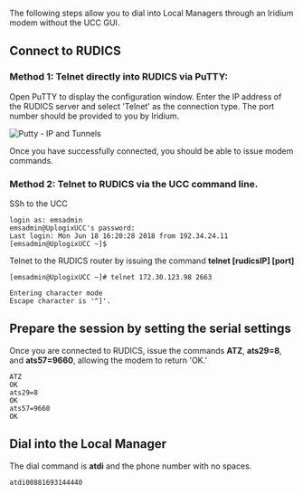 The following steps allow you to dial into Local Managers through an Iridium modem without the UCC GUI.

## Connect to RUDICS

### Method 1: Telnet directly into RUDICS via PuTTY:


Open PuTTY to display the configuration window. Enter the IP address of the RUDICS server and select 'Telnet' as the connection type. The port number should be provided to you by Iridium.


![Putty - IP and Tunnels](http://uplogix.com/support/docs/img/putty-rudics-telnet4.jpg)

Once you have successfully connected, you should be able to issue modem commands.

### Method 2: Telnet to RUDICS via the UCC command line.


SSh to the UCC

```
login as: emsadmin
emsadmin@UplogixUCC's password:
Last login: Mon Jun 18 16:20:28 2018 from 192.34.24.11
[emsadmin@UplogixUCC ~]$
```
Telnet to the RUDICS router by issuing the command **telnet [rudicsIP] [port]**  
 
```
[emsadmin@UplogixUCC ~]# telnet 172.30.123.98 2663

Entering character mode
Escape character is '^]'.
```
## Prepare the session by setting the serial settings
 
Once you are connected to RUDICS, issue the commands **ATZ**, **ats29=8**, and **ats57=9660**, allowing the modem to return 'OK.'
 
```
ATZ
OK
ats29=8
OK
ats57=9660
OK

```

## Dial into the Local Manager
The dial command is **atdi** and the phone number with no spaces.
```
atdi00881693144440
```

